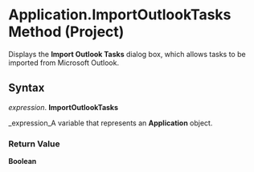 
# Application.ImportOutlookTasks Method (Project)

Displays the  **Import Outlook Tasks** dialog box, which allows tasks to be imported from Microsoft Outlook.


## Syntax

 _expression_. **ImportOutlookTasks**

 _expression_A variable that represents an  **Application** object.


### Return Value

 **Boolean**


